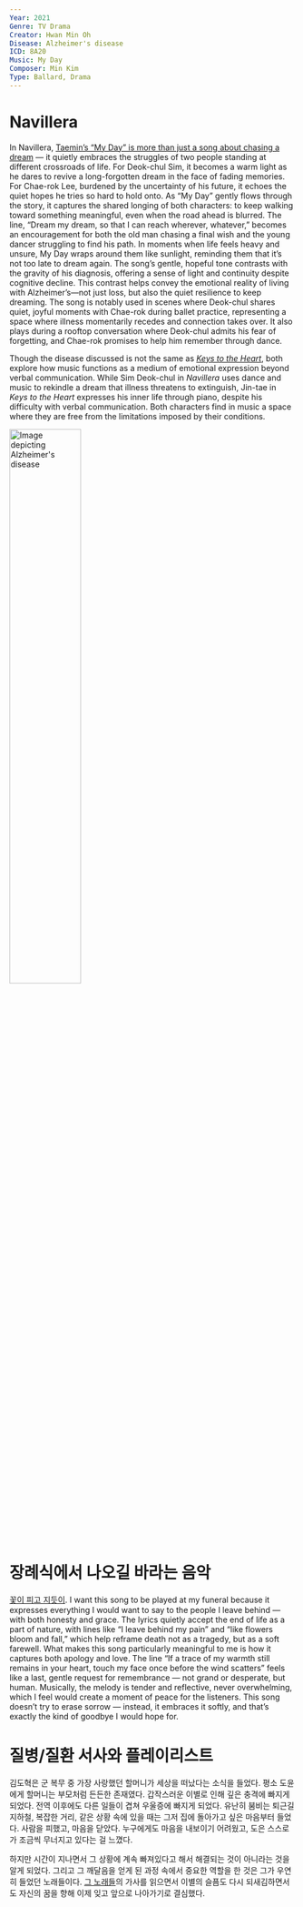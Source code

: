 ```yaml
---
Year: 2021
Genre: TV Drama
Creator: Hwan Min Oh
Disease: Alzheimer's disease
ICD: 8A20
Music: My Day
Composer: Min Kim
Type: Ballard, Drama
---
```


# Navillera

In Navillera, [Taemin’s “My Day” is more than just a song about chasing a dream](https://youtu.be/Uj0q9fOmSD8?si=INpZq44ExPPAVPTg) — it quietly embraces the struggles of two people standing at different crossroads of life. For Deok-chul Sim, it becomes a warm light as he dares to revive a long-forgotten dream in the face of fading memories. For Chae-rok Lee, burdened by the uncertainty of his future, it echoes the quiet hopes he tries so hard to hold onto. As “My Day” gently flows through the story, it captures the shared longing of both characters: to keep walking toward something meaningful, even when the road ahead is blurred. The line, “Dream my dream, so that I can reach wherever, whatever,” becomes an encouragement for both the old man chasing a final wish and the young dancer struggling to find his path. In moments when life feels heavy and unsure, My Day wraps around them like sunlight, reminding them that it’s not too late to dream again.
The song’s gentle, hopeful tone contrasts with the gravity of his diagnosis, offering a sense of light and continuity despite cognitive decline. This contrast helps convey the emotional reality of living with Alzheimer’s—not just loss, but also the quiet resilience to keep dreaming. The song is notably used in scenes where Deok-chul shares quiet, joyful moments with Chae-rok during ballet practice, representing a space where illness momentarily recedes and connection takes over. It also plays during a rooftop conversation where Deok-chul admits his fear of forgetting, and Chae-rok promises to help him remember through dance.

Though the disease discussed is not the same as [*Keys to the Heart*](SeHyun-Moon.md), both explore how music functions as a medium of emotional expression beyond verbal communication. While Sim Deok-chul in *Navillera* uses dance and music to rekindle a dream that illness threatens to extinguish, Jin-tae in *Keys to the Heart* expresses his inner life through piano, despite his difficulty with verbal communication. Both characters find in music a space where they are free from the limitations imposed by their conditions.

<img src="./yeo_inwook_img.png" alt="Image depicting Alzheimer's disease" style="width:50%;" />

# 장례식에서 나오길 바라는 음악
[꽃이 피고 지듯이](https://youtu.be/y-sqDi4cgdI?si=ImhjvioAzq1LesxR). I want this song to be played at my funeral because it expresses everything I would want to say to the people I leave behind — with both honesty and grace. The lyrics quietly accept the end of life as a part of nature, with lines like “I leave behind my pain” and “like flowers bloom and fall,” which help reframe death not as a tragedy, but as a soft farewell. What makes this song particularly meaningful to me is how it captures both apology and love. The line “If a trace of my warmth still remains in your heart, touch my face once before the wind scatters” feels like a last, gentle request for remembrance — not grand or desperate, but human. Musically, the melody is tender and reflective, never overwhelming, which I feel would create a moment of peace for the listeners. This song doesn’t try to erase sorrow — instead, it embraces it softly, and that’s exactly the kind of goodbye I would hope for.

# 질병/질환 서사와 플레이리스트
김도혁은 군 복무 중 가장 사랑했던 할머니가 세상을 떠났다는 소식을 들었다. 평소 도윤에게 할머니는 부모처럼 든든한 존재였다. 갑작스러운 이별로 인해 깊은 충격에 빠지게 되었다. 전역 이후에도 다른 일들이 겹쳐 우울증에 빠지게 되었다. 유난히 붐비는 퇴근길 지하철, 복잡한 거리, 같은 상황 속에 있을 때는 그저 집에 돌아가고 싶은 마음부터 들었다. 사람을 피했고, 마음을 닫았다. 누구에게도 마음을 내보이기 어려웠고, 도은 스스로가 조금씩 무너지고 있다는 걸 느꼈다.

하지만 시간이 지나면서 그 상황에 계속 빠져있다고 해서 해결되는 것이 아니라는 것을 알게 되었다. 그리고 그 깨달음을 얻게 된 과정 속에서 중요한 역할을 한 것은 그가 우연히 들었던 노래들이다. [그 노래들](https://www.youtube.com/watch?v=sKtcwSYLDr8&list=PLzDIrf9oqAcH8GAQGKqzBwruXo1UA8o3k)의 가사를 읽으면서 이별의 슬픔도 다시 되새김하면서도 자신의 꿈을 향해 이제 잊고 앞으로 나아가기로 결심했다. 
